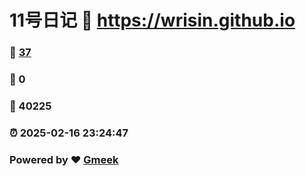 # 11号日记 :link: https://wrisin.github.io 
### :page_facing_up: [37](https://wrisin.github.io/tag.html) 
### :speech_balloon: 0 
### :hibiscus: 40225 
### :alarm_clock: 2025-02-16 23:24:47 
### Powered by :heart: [Gmeek](https://github.com/Meekdai/Gmeek)
